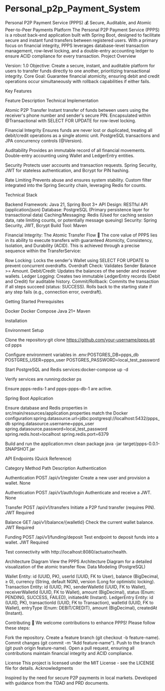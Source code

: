 # Personal_p2p_Payment_System
Personal P2P Payment Service (PPPS)
💰 Secure, Auditable, and Atomic Peer-to-Peer Payments Platform
The Personal P2P Payment Service (PPPS) is a robust back-end application built with Spring Boot, designed to facilitate secure and instant fund transfers between registered users. With a primary focus on financial integrity, PPPS leverages database-level transaction management, row-level locking, and a double-entry accounting ledger to ensure ACID compliance for every transaction.
Project Overview

Version: 1.0
Objective: Create a secure, instant, and auditable platform for users to transfer funds directly to one another, prioritizing transactional integrity.
Core Goal: Guarantee financial atomicity, ensuring debit and credit operations occur simultaneously with rollback capabilities if either fails.

Key Features



Feature
Description
Technical Implementation



Atomic P2P Transfer
Instant transfer of funds between users using the receiver's phone number and sender's secure PIN.
Encapsulated within @Transactional with SELECT FOR UPDATE for row-level locking.


Financial Integrity
Ensures funds are never lost or duplicated, treating all debit/credit operations as a single atomic unit.
PostgreSQL transactions and JPA concurrency controls (@Version).


Auditability
Provides an immutable record of all financial movements.
Double-entry accounting using Wallet and LedgerEntry entities.


Security
Protects user accounts and transaction requests.
Spring Security, JWT for stateless authentication, and Bcrypt for PIN hashing.


Rate Limiting
Prevents abuse and ensures system stability.
Custom filter integrated into the Spring Security chain, leveraging Redis for counts.


Technical Stack

Backend Framework: Java 21, Spring Boot 3+
API Design: RESTful API (application/json)
Database: PostgreSQL (Primary persistence layer for transactional data)
Caching/Messaging: Redis (Used for caching session data, rate limiting counts, or potentially message queuing)
Security: Spring Security, JWT, Bcrypt
Build Tool: Maven

Financial Integrity: The Atomic Transfer Flow
🚀 The core value of PPPS lies in its ability to execute transfers with guaranteed Atomicity, Consistency, Isolation, and Durability (ACID). This is achieved through a precise sequence within the TransferService:

Row Locking: Locks the sender's Wallet using SELECT FOR UPDATE to prevent concurrent overdrafts.
Overdraft Check: Validates Sender Balance >= Amount.
Debit/Credit: Updates the balances of the sender and receiver wallets.
Ledger Logging: Creates two immutable LedgerEntry records (Debit and Credit) for auditable history.
Commit/Rollback: Commits the transaction if all steps succeed (status: SUCCESS). Rolls back to the starting state if any step fails (e.g., connection error, overdraft).

Getting Started
Prerequisites

Docker
Docker Compose
Java 21+
Maven

Installation

Environment Setup

Clone the repository:git clone https://github.com/your-username/ppps.git
cd ppps


Configure environment variables in .env:POSTGRES_DB=ppps_db
POSTGRES_USER=ppps_user
POSTGRES_PASSWORD=local_test_password


Start PostgreSQL and Redis services:docker-compose up -d


Verify services are running:docker ps

Ensure ppps-redis-1 and ppps-ppps-db-1 are active.


Spring Boot Application

Ensure database and Redis properties in src/main/resources/application.properties match the Docker configuration:spring.datasource.url=jdbc:postgresql://localhost:5432/ppps_db
spring.datasource.username=ppps_user
spring.datasource.password=local_test_password
spring.redis.host=localhost
spring.redis.port=6379


Build and run the application:mvn clean package
java -jar target/ppps-0.0.1-SNAPSHOT.jar





API Endpoints (Quick Reference)



Category
Method
Path
Description
Authentication



Authentication
POST
/api/v1/register
Create a new user and provision a wallet.
None


Authentication
POST
/api/v1/auth/login
Authenticate and receive a JWT.
None


Transfer
POST
/api/v1/transfers
Initiate a P2P fund transfer (requires PIN).
JWT Required


Balance
GET
/api/v1/balance/{walletId}
Check the current wallet balance.
JWT Required


Funding
POST
/api/v1/funding/deposit
Test endpoint to deposit funds into a wallet.
JWT Required



Test connectivity with http://localhost:8080/actuator/health.

Architecture Diagram
View the PPPS Architecture Diagram for a detailed visualization of the atomic transfer flow.
Data Modeling (PostgreSQL)

Wallet Entity: id (UUID, PK), userId (UUID, FK to User), balance (BigDecimal, ≥ 0), currency (String, default NGN), version (Long for optimistic locking).
Transaction Entity: id (UUID, PK), senderWalletId (UUID, FK to Wallet), receiverWalletId (UUID, FK to Wallet), amount (BigDecimal), status (Enum: PENDING, SUCCESS, FAILED), initiatedAt (Instant).
LedgerEntry Entity: id (UUID, PK), transactionId (UUID, FK to Transaction), walletId (UUID, FK to Wallet), entryType (Enum: DEBIT/CREDIT), amount (BigDecimal), createdAt (Instant).

Contributing
🤝 We welcome contributions to enhance PPPS! Please follow these steps:

Fork the repository.
Create a feature branch (git checkout -b feature-name).
Commit changes (git commit -m "Add feature-name").
Push to the branch (git push origin feature-name).
Open a pull request, ensuring all contributions maintain financial integrity and ACID compliance.

License
This project is licensed under the MIT License - see the LICENSE file for details.
Acknowledgments

Inspired by the need for secure P2P payments in local markets.
Developed with guidance from the TDAD and PRD documents.

